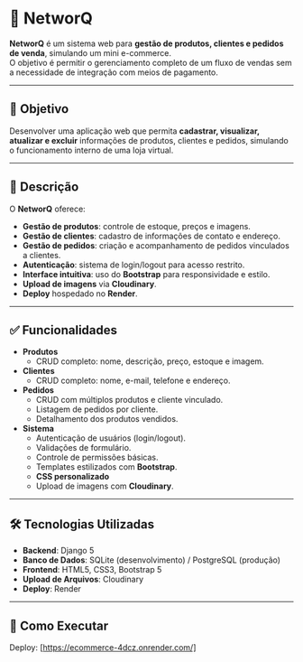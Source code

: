 # 🛒 NetworQ

**NetworQ** é um sistema web para **gestão de produtos, clientes e pedidos de venda**, simulando um mini e-commerce.  
O objetivo é permitir o gerenciamento completo de um fluxo de vendas sem a necessidade de integração com meios de pagamento.

---

## 🎯 Objetivo
Desenvolver uma aplicação web que permita **cadastrar, visualizar, atualizar e excluir** informações de produtos, clientes e pedidos, simulando o funcionamento interno de uma loja virtual.

---

## 🧾 Descrição
O **NetworQ** oferece:
- **Gestão de produtos**: controle de estoque, preços e imagens.
- **Gestão de clientes**: cadastro de informações de contato e endereço.
- **Gestão de pedidos**: criação e acompanhamento de pedidos vinculados a clientes.
- **Autenticação**: sistema de login/logout para acesso restrito.
- **Interface intuitiva**: uso do **Bootstrap** para responsividade e estilo.
- **Upload de imagens** via **Cloudinary**.
- **Deploy** hospedado no **Render**.

---

## ✅ Funcionalidades

- **Produtos**
  - CRUD completo: nome, descrição, preço, estoque e imagem.
- **Clientes**
  - CRUD completo: nome, e-mail, telefone e endereço.
- **Pedidos**
  - CRUD com múltiplos produtos e cliente vinculado.
  - Listagem de pedidos por cliente.
  - Detalhamento dos produtos vendidos.
- **Sistema**
  - Autenticação de usuários (login/logout).
  - Validações de formulário.
  - Controle de permissões básicas.
  - Templates estilizados com **Bootstrap**.
  - **CSS personalizado**
  - Upload de imagens com **Cloudinary**.

---

## 🛠 Tecnologias Utilizadas
- **Backend**: Django 5
- **Banco de Dados**: SQLite (desenvolvimento) / PostgreSQL (produção)
- **Frontend**: HTML5, CSS3, Bootstrap 5
- **Upload de Arquivos**: Cloudinary
- **Deploy**: Render

---

## 🚀 Como Executar 

Deploy: [https://ecommerce-4dcz.onrender.com/]


